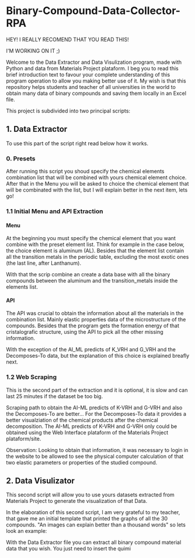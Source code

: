# Binary-Compound-Data-Collector-RPA

HEY! I REALLY RECOMEND THAT YOU READ THIS!

I'M WORKING ON IT ;)

Welcome to the Data Extractor and Data Visulization program, made with Python and data from Materials Project plataform. I beg you to read this brief introduction text to favour your complete understanding of this program operation to allow you making better use of it. My wish is that this repository helps students and teacher of all universities in the world to obtain many data of binary compounds and saving them locally in an Excel file.

This project is subdivided into two principal scripts:

## 1. Data Extractor

To use this part of the script right read below how it works.

### 0. Presets

After running this script you shoud specify the chemical elements combination list that will be combined with yours chemical element choice. After that in the Menu you will be asked to choice the chemical element that will be combinated with the list, but I will explain better in the next item, lets go!

### 1.1 Initial Menu and API Extraction

#### Menu
At the beginning you must specify the chemical element that you want combine with the preset element list. Think for example in the case below, the choice element is aluminum (AL). Besides that the element list contain all the transition metals in the periodic table, excluding the most exotic ones (the last line, after Lanthanum).

With that the scrip combine an create a data base with all the binary compounds between the aluminum and the transition_metals inside the elements list.

#### API

The API was crucial to obtain the information about all the materials in the combination list. Mainly elastic properties data of the microstructure of the compounds. Besides that the program gets the formation energy of that cristalografic structure, using the API to pick all the other missing information.

With the exception of the AI_ML predicts of K_VRH and G_VRH and the Decomposes-To data, but the explanation of this choice is explained breafly next. 

### 1.2 Web Scraping

This is the second part of the extraction and it is optional, it is slow and can last 25 minutes if the dataset be too big.

Scraping path to obtain the AI-ML predicts of K-VRH and G-VRH and also the Decomposes-To are better... For the Decomposes-To data it provides a better visualziation of the chemical products after the chemical decomposition. The AI-ML predicts of K-VRH and G-VRH only could be obtained using the Web Interface plataform of the Materials Project plataform/site. 

Observation: Looking to obtain that information, it was necessary to login in the website to be allowed to see the physical computer calculation of that two elastic parameters or properties of the studied compound.

## 2. Data Visulizator

This second script will allow you to use yours datasets extracted from Materials Project to generate the visualization of that Data.

In the elaboration of this second script, I am very grateful to my teacher, that gave me an initial template that printed the graphs of all the 30 compounds.
"An images can explain better than a thousand words" so lets look an example:



With the Data Extractor file you can extract all binary compound material data that you wish. You just need to insert the quimi
